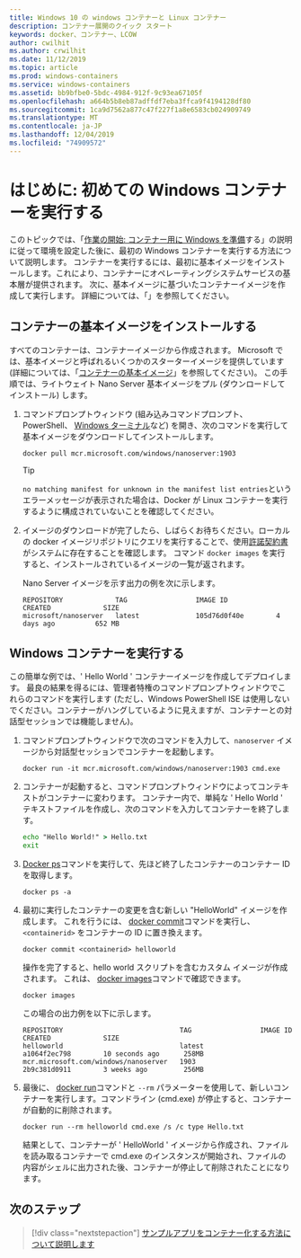 ```yaml
---
title: Windows 10 の windows コンテナーと Linux コンテナー
description: コンテナー展開のクイック スタート
keywords: docker、コンテナー、LCOW
author: cwilhit
ms.author: crwilhit
ms.date: 11/12/2019
ms.topic: article
ms.prod: windows-containers
ms.service: windows-containers
ms.assetid: bb9bfbe0-5bdc-4984-912f-9c93ea67105f
ms.openlocfilehash: a664b5b8eb87adffdf7eba3ffca9f4194128df80
ms.sourcegitcommit: 1ca9d7562a877c47f227f1a8e6583cb024909749
ms.translationtype: MT
ms.contentlocale: ja-JP
ms.lasthandoff: 12/04/2019
ms.locfileid: "74909572"
---
```

# <a name="get-started-run-your-first-windows-container"></a>はじめに: 初めての Windows コンテナーを実行する

このトピックでは、「[作業の開始: コンテナー用に Windows を準備](./set-up-environment.md)する」の説明に従って環境を設定した後に、最初の Windows コンテナーを実行する方法について説明します。 コンテナーを実行するには、最初に基本イメージをインストールします。これにより、コンテナーにオペレーティングシステムサービスの基本層が提供されます。 次に、基本イメージに基づいたコンテナーイメージを作成して実行します。 詳細については、「」を参照してください。

## <a name="install-a-container-base-image"></a>コンテナーの基本イメージをインストールする

すべてのコンテナーは、コンテナーイメージから作成されます。 Microsoft では、基本イメージと呼ばれるいくつかのスターターイメージを提供しています (詳細については、「[コンテナーの基本イメージ](../manage-containers/container-base-images.md)」を参照してください)。 この手順では、ライトウェイト Nano Server 基本イメージをプル (ダウンロードしてインストール) します。

1. コマンドプロンプトウィンドウ (組み込みコマンドプロンプト、PowerShell、 [Windows ターミナル](https://www.microsoft.com/p/windows-terminal-preview/9n0dx20hk701?activetab=pivot:overviewtab)など) を開き、次のコマンドを実行して基本イメージをダウンロードしてインストールします。

   ```console
   docker pull mcr.microsoft.com/windows/nanoserver:1903
   ```

   > [!TIP]
   > `no matching manifest for unknown in the manifest list entries`というエラーメッセージが表示された場合は、Docker が Linux コンテナーを実行するように構成されていないことを確認してください。

2. イメージのダウンロードが完了したら、しばらくお待ちください。ローカルの docker イメージリポジトリにクエリを実行することで、使用[許諾契約書](../images-eula.md)がシステムに存在することを確認します。 コマンド `docker images` を実行すると、インストールされているイメージの一覧が返されます。

   Nano Server イメージを示す出力の例を次に示します。

   ```console
   REPOSITORY             TAG                 IMAGE ID            CREATED             SIZE
   microsoft/nanoserver   latest              105d76d0f40e        4 days ago          652 MB
   ```

## <a name="run-a-windows-container"></a>Windows コンテナーを実行する

この簡単な例では、' Hello World ' コンテナーイメージを作成してデプロイします。 最良の結果を得るには、管理者特権のコマンドプロンプトウィンドウでこれらのコマンドを実行します (ただし、Windows PowerShell ISE は使用しないでください。コンテナーがハングしているように見えますが、コンテナーとの対話型セッションでは機能しません)。

1. コマンドプロンプトウィンドウで次のコマンドを入力して、`nanoserver` イメージから対話型セッションでコンテナーを起動します。

   ```console
   docker run -it mcr.microsoft.com/windows/nanoserver:1903 cmd.exe
   ```
2. コンテナーが起動すると、コマンドプロンプトウィンドウによってコンテキストがコンテナーに変わります。 コンテナー内で、単純な ' Hello World ' テキストファイルを作成し、次のコマンドを入力してコンテナーを終了します。

   ```cmd
   echo "Hello World!" > Hello.txt
   exit
   ```   

3. [Docker ps](https://docs.docker.com/engine/reference/commandline/ps/)コマンドを実行して、先ほど終了したコンテナーのコンテナー ID を取得します。

   ```console
   docker ps -a
   ```

4. 最初に実行したコンテナーの変更を含む新しい "HelloWorld" イメージを作成します。 これを行うには、 [docker commit](https://docs.docker.com/engine/reference/commandline/commit/)コマンドを実行し、`<containerid>` をコンテナーの ID に置き換えます。

   ```console
   docker commit <containerid> helloworld
   ```

   操作を完了すると、hello world スクリプトを含むカスタム イメージが作成されます。 これは、 [docker images](https://docs.docker.com/engine/reference/commandline/images/)コマンドで確認できます。

   ```console
   docker images
   ```

   この場合の出力例を以下に示します。

   ```console
   REPOSITORY                             TAG                 IMAGE ID            CREATED             SIZE
   helloworld                             latest              a1064f2ec798        10 seconds ago      258MB
   mcr.microsoft.com/windows/nanoserver   1903                2b9c381d0911        3 weeks ago         256MB
   ```

5. 最後に、 [docker run](https://docs.docker.com/engine/reference/commandline/run/)コマンドと `--rm` パラメーターを使用して、新しいコンテナーを実行します。コマンドライン (cmd.exe) が停止すると、コンテナーが自動的に削除されます。

   ```console
   docker run --rm helloworld cmd.exe /s /c type Hello.txt
   ```

   結果として、コンテナーが ' HelloWorld ' イメージから作成され、ファイルを読み取るコンテナーで cmd.exe のインスタンスが開始され、ファイルの内容がシェルに出力された後、コンテナーが停止して削除されたことになります。

## <a name="next-steps"></a>次のステップ

> [!div class="nextstepaction"]
> [サンプルアプリをコンテナー化する方法について説明します](./building-sample-app.md)
